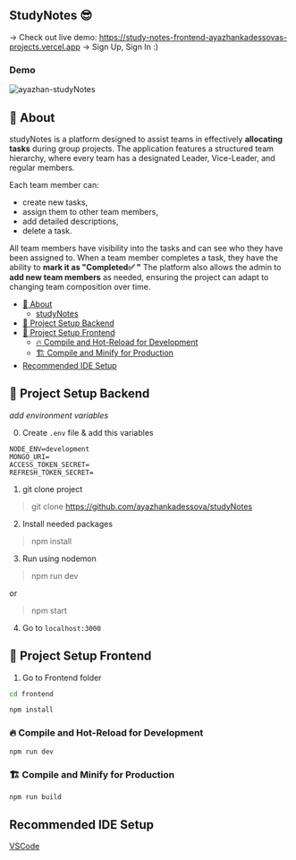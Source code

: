 ## StudyNotes 😎 

-> Check out live demo: https://study-notes-frontend-ayazhankadessovas-projects.vercel.app
-> Sign Up, Sign In :)

### Demo

![ayazhan-studyNotes](https://github.com/user-attachments/assets/462f44c8-fe18-4457-b19d-268584fe6360)

## 📖 About

studyNotes is a platform designed to assist teams in effectively **allocating tasks** during group projects. The application features a structured team hierarchy, where every team has a designated Leader, Vice-Leader, and regular members.

Each team member can:

- create new tasks,
- assign them to other team members,
- add detailed descriptions,
- delete a task.

All team members have visibility into the tasks and can see who they have been assigned to. When a team member completes a task, they have the ability to **mark it as "Completed✅ "** The platform also allows the admin to **add new team members** as needed, ensuring the project can adapt to changing team composition over time.

- [📖 About](#-about)
  - [studyNotes](#studynotes)
- [🚀 Project Setup Backend](#-project-setup-backend)
- [🚀 Project Setup Frontend](#-project-setup-frontend)
  - [🔥 Compile and Hot-Reload for Development](#-compile-and-hot-reload-for-development)
  - [🏗️ Compile and Minify for Production](#️-compile-and-minify-for-production)
- [Recommended IDE Setup](#recommended-ide-setup)

## 🚀 Project Setup Backend

_add environment variables_

0. Create `.env` file & add this variables

```
NODE_ENV=development
MONGO_URI=
ACCESS_TOKEN_SECRET=
REFRESH_TOKEN_SECRET=
```

1. git clone project

> git clone https://github.com/ayazhankadessova/studyNotes

2. Install needed packages

> npm install

3. Run using nodemon

> npm run dev

or

> npm start

4. Go to `localhost:3000`

## 🚀 Project Setup Frontend

1. Go to Frontend folder

```sh
cd frontend
```

```sh
npm install
```

### 🔥 Compile and Hot-Reload for Development

```sh
npm run dev
```

### 🏗️ Compile and Minify for Production

```sh
npm run build
```

## Recommended IDE Setup

[VSCode](https://code.visualstudio.com/)
